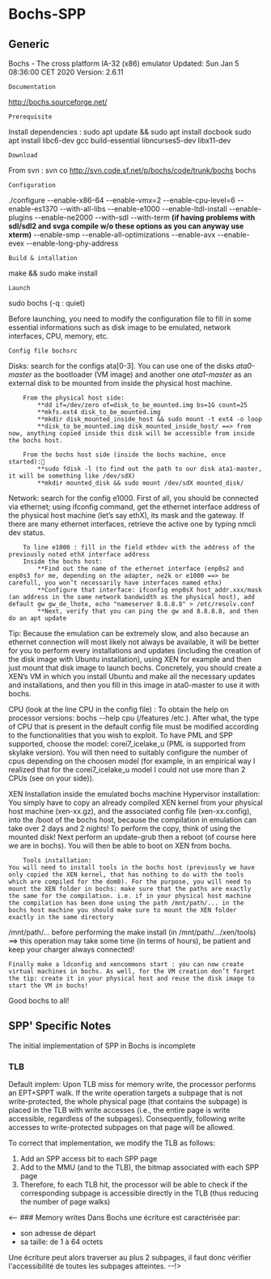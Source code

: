 # Bochs-SPP

## Generic
Bochs - The cross platform IA-32 (x86) emulator
Updated: Sun Jan  5 08:36:00 CET 2020
Version: 2.6.11

	Documentation
http://bochs.sourceforge.net/

	Prerequisite
Install dependencies : sudo apt update && sudo apt install docbook
		       sudo apt install libc6-dev gcc build-essential libncurses5-dev libx11-dev

	Download
From svn : svn co http://svn.code.sf.net/p/bochs/code/trunk/bochs bochs

	Configuration
./configure --enable-x86-64 --enable-vmx=2 --enable-cpu-level=6 --enable-es1370
--with-all-libs --enable-e1000 --enable-ltdl-install --enable-plugins --enable-ne2000
--with-sdl --with-term **(if having problems with sdl/sdl2 and svga compile w/o these options as you can anyway use xterm)**
--enable-smp
--enable-all-optimizations
--enable-avx --enable-evex --enable-long-phy-address
	
	Build & intallation
make && sudo make install

	Launch
sudo bochs (-q : quiet)

Before launching, you need to modify the configuration file to fill in some
essential informations such as disk image to be emulated, network interfaces,
CPU, memory, etc.

	Config file bochsrc
Disks: search for the configs ata[0-3]. You can use one of the disks
*ata0-master* as the bootloader (VM image) and another one *ata1-master*
as an external disk to be mounted from inside the physical host machine.

		From the physical host side:
			**dd if=/dev/zero of=disk_to_be_mounted.img bs=1G count=25
			**mkfs.ext4 disk_to_be_mounted.img
			**mkdir disk_mounted_inside_host && sudo mount -t ext4 -o loop
			**disk_to_be_mounted.img disk_mounted_inside_host/ ==> from now, anything copied inside this disk will be accessible from inside the bochs host.

		From the bochs host side (inside the bochs machine, once started):
			**sudo fdisk -l (to find out the path to our disk ata1-master, it will be something like /dev/sdX)
			**mkdir mounted_disk && sudo mount /dev/sdX mounted_disk/
Network: search for the config e1000. First of all, you should be connected via ethernet; using ifconfig command, get the ethernet interface address of the physical host machine (let’s say ethX), its mask and the gateway. If there are many ethernet interfaces, retrieve the active one by typing nmcli dev status.

		To line e1000 : fill in the field ethdev with the address of the previously noted ethX interface address
		Inside the bochs host:
			**Find out the name of the ethernet interface (enp0s2 and enp0s3 for me, depending on the adapter, ne2k or e1000 ==> be carefull, you won’t necessarily have interfaces named ethx)
			**Configure that interface: ifconfig enp0sX host_addr.xxx/mask (an address in the same network bandwidth as the physical host), add default gw gw_de_lhote, echo "nameserver 8.8.8.8" > /etc/resolv.conf
			**Next, verify that you can ping the gw and 8.8.8.8, and then do an apt update

Tip: Because the emulation can be extremely slow, and also because an ethernet connection will most likely not always be available, it will be better for you to perform every installations and updates (including the creation of the disk image with Ubuntu installation), using XEN for example and then just mount that disk image to launch bochs. Concretely, you should create a XEN’s VM in which you install Ubuntu and make all the necessary updates and installations, and then you fill in this image in ata0-master to use it with bochs.

CPU (look at the line CPU in the config file) :
		To obtain the help on processor versions: bochs --help cpu (/features /etc.). After what, the type of CPU that is present in the default config file must be modified according to the functionalities that you wish to exploit.
		To have PML and SPP supported, choose the model: corei7_icelake_u (PML is supported from skylake version). You will then need to suitably configure the number of cpus depending on the choosen model (for example, in an empirical way I realized that for the corei7_icelake_u model I could not use more than 2 CPUs (see on your side)).

XEN Installation inside the emulated bochs machine
		Hypervisor installation:
	You simply have to copy an already compiled XEN kernel from your physical host machine (xen-xx.gz), and the associated config file (xen-xx.config), into the /boot of the bochs host, because the compilation in emulation can take over 2 days and 2 nights! To perform the copy, think of using the mounted disk! Next perform an update-grub then a reboot (of course here we are in bochs). You will then be able to boot on XEN from bochs.

		Tools installation:
	You will need to install tools in the bochs host (previously we have only copied the XEN kernel, that has nothing to do with the tools which are compiled for the dom0). For the purpose, you will need to mount the XEN folder in bochs: make sure that the paths are exactly the same for the compilation. i.e. if in your physical host machine the compilation has been done using the path /mnt/path/... in the bochs host machine you should make sure to mount the XEN folder exactly in the same directory
/mnt/path/... before performing the make install (in /mnt/path/.../xen/tools) ==> this operation may take some time (in terms of hours), be patient and keep your charger always connected!

	Finally make a ldconfig and xencommons start : you can now create virtual machines in bochs. As well, for the VM creation don’t forget the tip: create it in your physical host and reuse the disk image to start the VM in bochs!

Good bochs to all!

## SPP' Specific Notes
The initial implementation of SPP in Bochs is incomplete

### TLB
Default implem: 
Upon TLB miss for memory write, the processor performs an EPT+SPPT walk.
If the write operation targets a subpage that is not write-protected, the whole physical page (that contains the subpage) is placed in the TLB with write accesses (i.e., the entire page is write accessible, regardless of the subpages).
Consequently, following write accesses to write-protected subpages on that page will be allowed.

To correct that implementation, we modify the TLB as follows:
1. Add an SPP access bit to each SPP page
2. Add to the MMU (and to the TLB), the bitmap associated with each SPP page
3. Therefore, fo each TLB hit, the processor will be able to check if the corresponding subpage is accessible directly in the TLB (thus reducing the number of page walks)

<-- ### Memory writes
Dans Bochs une écriture est caractérisée par:
- son adresse de départ
- sa taille: de 1 à 64 octets

Une écriture peut alors traverser au plus 2 subpages, il faut donc vérifier l'accessibilité de toutes les subpages atteintes. --!>
